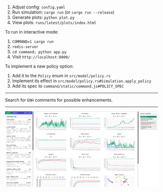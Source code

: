 1. Adjust config: `config.yaml`
2. Run simulation: `cargo run` (or `cargo run --release`)
3. Generate plots: `python plot.py`
4. View plots: `runs/latest/plots/index.html`

To run in interactive mode:
1. `COMMAND=1 cargo run`
2. `redis-server`
3. `cd command; python app.py`
4. Visit `http://localhost:8000/`

To implement a new policy option:
1. Add it to the `Policy` enum in `src/model/policy.rs`
2. Implement its effect in `src/model/policy.rs#Simulation.apply_policy`
3. Add its spec to `command/static/command.js#POLICY_SPEC`

---

Search for `ENH` comments for possible enhancements.

---

![](shot.png)